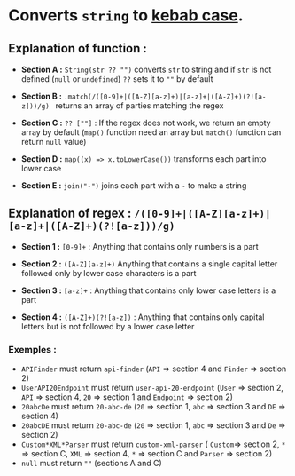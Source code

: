 # Converts <code>string</code> to <a href="https://en.wikipedia.org/wiki/Letter_case#Special_case_styles">kebab case</a>.

## Explanation of function : 

* **Section A :** `String(str ?? "")` converts `str` to string and if `str` is not defined (`null` or `undefined`) `??` sets it to `""` by default

* **Section B :** `.match(/([0-9]+|([A-Z][a-z]+)|[a-z]+|([A-Z]+)(?![a-z]))/g) ` returns an array of parties matching the regex

* **Section C :** `?? [""]` : If the regex does not work, we return an empty array by default (`map()` function need an array but `match()` function can return `null` value)

* **Section D :** `map((x) => x.toLowerCase())` transforms each part into lower case

* **Section E :** `join("-")` joins each part with a `-` to make a string


## Explanation of regex : `/([0-9]+|([A-Z][a-z]+)|[a-z]+|([A-Z]+)(?![a-z]))/g)`

* **Section 1 :** `[0-9]+` : Anything that contains only numbers is a part

* **Section 2 :** `([A-Z][a-z]+)` Anything that contains a single capital letter followed only by lower case characters is a part

* **Section 3 :** `[a-z]+` : Anything that contains only lower case letters is a part

* **Section 4 :** `([A-Z]+)(?![a-z])` : Anything that contains only capital letters but is not followed by a lower case letter


### Exemples : 
* `APIFinder` must return `api-finder` (`API` => section 4 and `Finder` => section 2)
* `UserAPI20Endpoint` must return `user-api-20-endpoint` (`User` => section 2,  `API` => section 4, `20` => section 1 and  `Endpoint` => section 2)
* `20abcDe` must return `20-abc-de` (`20` => section 1, `abc` => section 3 and `DE` => section 4)
* `20abcDE` must return `20-abc-de` (`20` => section 1, `abc` => section 3 and `De` => section 2)
* `Custom*XML*Parser` must return `custom-xml-parser` ( `Custom`=> section 2, `*` => section C, `XML` => section 4, `*` => section C and `Parser` => section 2)
*  `null` must return `""` (sections A and C)
